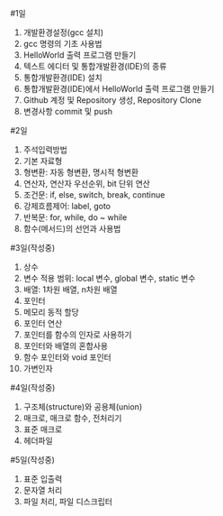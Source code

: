 #1일
1. 개발환경설정(gcc 설치)
1. gcc 명령의 기초 사용법
1. HelloWorld 출력 프로그램 만들기
1. 텍스트 에디터 및 통합개발환경(IDE)의 종류
1. 통합개발환경(IDE) 설치
1. 통합개발환경(IDE)에서 HelloWorld 출력 프로그램 만들기
1. Github 계정 및 Repository 생성, Repository Clone
1. 변경사항 commit 및 push

#2일
1. 주석입력방법
1. 기본 자료형
1. 형변환: 자동 형변환, 명시적 형변환
1. 연산자, 연산자 우선순위, bit 단위 연산
1. 조건문: if, else, switch, break, continue
1. 강제흐름제어: label, goto
1. 반복문: for, while, do ~ while
1. 함수(메서드)의 선언과 사용법

#3일(작성중)
1. 상수
1. 변수 적용 범위: local 변수, global 변수, static 변수
1. 배열: 1차원 배열, n차원 배열
1. 포인터
1. 메모리 동적 할당
1. 포인터 연산
1. 포인터를 함수의 인자로 사용하기
1. 포인터와 배열의 혼합사용
1. 함수 포인터와 void 포인터
1. 가변인자

#4일(작성중)
1. 구조체(structure)와 공용체(union)
1. 매크로, 매크로 함수, 전처리기
1. 표준 매크로
1. 헤더파일

#5일(작성중)
1. 표준 입출력
1. 문자열 처리
1. 파일 처리, 파일 디스크립터
